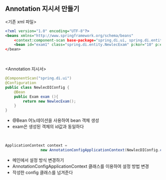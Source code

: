 ## Annotation 지시서 만들기

<기존 xml 파일>

```xml
<?xml version="1.0" encoding="UTF-8"?>
<beans xmlns="http://www.springframework.org/schema/beans"
	<context:component-scan base-package="spring.di.ui, spring.di.entity"/>
	<bean id="exam1" class="spring.di.entity.NewlecExam" p:kor="10" p:eng="20" p:math="30" p:com="40"/>
</bean>
```

<br>

<Annotation 지시서>

```java
@ComponentScan("spring.di.ui")
@Configuration
public class NewlecDIConfig {
	@Bean
	public Exam exam (){
		return new NewlecExam();
	}
}
```

- @Bean 어노테이션을 사용하여 bean 객체 생성
- exam은 생성된 객체의 id값과 동일하다

<br>

```java
ApplicationContext context = 
				new AnnotationConfigApplicationContext(NewlecDIConfig.class);
```

- 메인에서 설정 방식 변경하기
- AnnotationConfigApplicationContext 클래스를 이용하여 설정 방법 변경
- 작성한 config 클래스를 넘겨준다